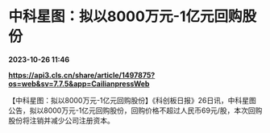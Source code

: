 # 中科星图：拟以8000万元-1亿元回购股份

**2023-10-26 11:46**

**https://api3.cls.cn/share/article/1497875?os=web&sv=7.7.5&app=CailianpressWeb**

【中科星图：拟以8000万元-1亿元回购股份】《科创板日报》26日讯，中科星图公告，拟以8000万元-1亿元回购股份，回购价格不超过人民币69元/股，本次回购股份将注销并减少公司注册资本。